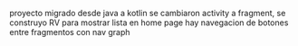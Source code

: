 proyecto migrado desde java a kotlin 
se cambiaron activity a fragment, se construyo RV para mostrar lista en home page
hay navegacion de botones entre fragmentos con nav graph
